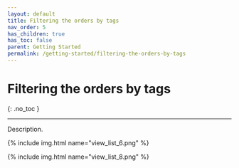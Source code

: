 ```yaml
---
layout: default
title: Filtering the orders by tags
nav_order: 5
has_children: true
has_toc: false
parent: Getting Started
permalink: /getting-started/filtering-the-orders-by-tags
---
```


# Filtering the orders by tags
{: .no_toc }

---

Description.

{% include img.html name="view_list_6.png" %}

{% include img.html name="view_list_8.png" %}
